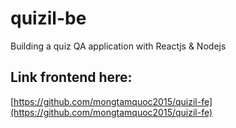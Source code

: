 # quizil-be
Building a quiz QA application with Reactjs &amp; Nodejs

## Link frontend here:
[https://github.com/mongtamquoc2015/quizil-fe](https://github.com/mongtamquoc2015/quizil-fe)
